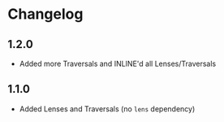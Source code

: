 Changelog
=========

1.2.0
-----
- Added more Traversals and INLINE'd all Lenses/Traversals

1.1.0
-----
- Added Lenses and Traversals (no `lens` dependency)
